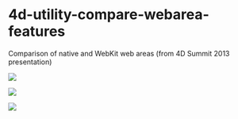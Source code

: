 # 4d-utility-compare-webarea-features
Comparison of native and WebKit web areas (from 4D Summit 2013 presentation)

![](https://github.com/miyako/4d-utility-compare-webarea-features/blob/master/images/1.png)

![](https://github.com/miyako/4d-utility-compare-webarea-features/blob/master/images/2.png)

![](https://github.com/miyako/4d-utility-compare-webarea-features/blob/master/images/3.png)

